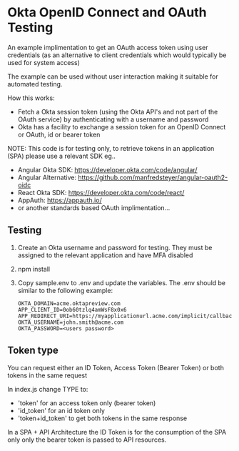 # Okta OpenID Connect and OAuth Testing

An example implimentation to get an OAuth access token using user credentials (as an alternative to client credentials which would typically be used for system access)

The example can be used without user interaction making it suitable for automated testing.

How this works:
* Fetch a Okta session token (using the Okta API's and not part of the OAuth service) by authenticating with a username and password
* Okta has a facility to exchange a session token for an OpenID Connect or OAuth, id or bearer token

NOTE: This code is for testing only, to retrieve tokens in an application (SPA) please use a relevant SDK eg..
* Angular Okta SDK: https://developer.okta.com/code/angular/
* Angular Alternative: https://github.com/manfredsteyer/angular-oauth2-oidc
* React Okta SDK: https://developer.okta.com/code/react/
* AppAuth: https://appauth.io/
* or another standards based OAuth implimentation...

## Testing

1.	Create an Okta username and password for testing. They must be assigned to the relevant application and have MFA disabled
1.	npm install
1.	Copy sample.env to .env and update the variables. The .env should be similar to the following example:

	```
	OKTA_DOMAIN=acme.oktapreview.com
	APP_CLIENT_ID=0ob60tzlq4amWsF8x0x6
	APP_REDIRECT_URI=https://myapplicationurl.acme.com/implicit/callback
	OKTA_USERNAME=john.smith@acme.com
	OKTA_PASSWORD=<users password>
	```

## Token type

You can request either an ID Token, Access Token (Bearer Token) or both tokens in the same request

In index.js change TYPE to:
 * 'token' for an access token only (bearer token)
 * 'id_token' for an id token only
 * 'token+id_token' to get both tokens in the same response

In a SPA + API Architecture the ID Token is for the consumption of the SPA only only the bearer token is passed to API resources.



